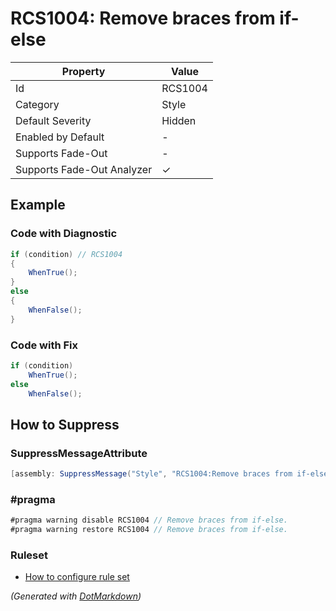 # RCS1004: Remove braces from if\-else

| Property                    | Value    |
| --------------------------- | -------- |
| Id                          | RCS1004  |
| Category                    | Style    |
| Default Severity            | Hidden   |
| Enabled by Default          | \-       |
| Supports Fade\-Out          | \-       |
| Supports Fade\-Out Analyzer | &#x2713; |

## Example

### Code with Diagnostic

```csharp
if (condition) // RCS1004
{
    WhenTrue();
}
else
{
    WhenFalse();
}
```

### Code with Fix

```csharp
if (condition)
    WhenTrue();
else
    WhenFalse();
```

## How to Suppress

### SuppressMessageAttribute

```csharp
[assembly: SuppressMessage("Style", "RCS1004:Remove braces from if-else.", Justification = "<Pending>")]
```

### \#pragma

```csharp
#pragma warning disable RCS1004 // Remove braces from if-else.
#pragma warning restore RCS1004 // Remove braces from if-else.
```

### Ruleset

* [How to configure rule set](../HowToConfigureAnalyzers.md)

*\(Generated with [DotMarkdown](http://github.com/JosefPihrt/DotMarkdown)\)*